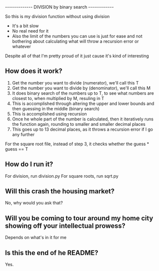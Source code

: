 -------------- DIVISION by binary search -------------

So this is my division function without using division
- It's a bit slow
- No real need for it
- Also the limit of the numbers you can use is just for ease and not bothering about calculating what will throw a recursion error or whatever

Despite all of that I'm pretty proud of it just cause it's kind of interesting

How does it work?
-----------------

1) Get the number you want to divide (numerator), we'll call this T
2) Get the number you want to divide by (denominator), we'll call this M
3) It does binary search of the numbers up to T, to see what numbers are closest to, when multiplied by M, resuling in T
4) This is accomplished through altering the upper and lower bounds and then guessing in the middle (binary search)
5) This is accomplished using recursion
6) Once he whole part of the number is calculated, then it iteratively runs the function again, rounding to smaller and smaller decimal places
7) This goes up to 13 decimal places, as it throws a recursion error if I go any further

For the square root file, instead of step 3, it checks whether the guess * guess == T

How do I run it?
----------------

For division, run division.py
For square roots, run sqrt.py

Will this crash the housing market?
-----------------------------------

No, why would you ask that?

Will you be coming to tour around my home city showing off your intellectual prowess?
-------------------------------------------------------------------------------------

Depends on what's in it for me

Is this the end of he README?
-----------------------------

Yes.
